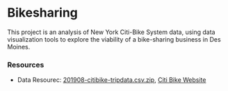 # Bikesharing
This project is an analysis of New York Citi-Bike System data, using data visualization tools to explore the viability of a bike-sharing business in Des Moines.

### Resources
- Data Resourec:  [201908-citibike-tripdata.csv.zip](https://s3.amazonaws.com/tripdata/201908-citibike-tripdata.csv.zip), [Citi Bike Website](https://ride.citibikenyc.com/system-data)

